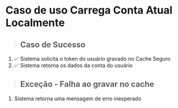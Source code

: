 # Caso de uso Carrega Conta Atual Localmente

> ## Caso de Sucesso
1. ✅ Sistema solicita o token do usuário gravado no Cache Seguro
2. ✅ Sistema retorna os dados da conta do usuário

> ## Exceção - Falha ao gravar no cache
1. Sistema retorna uma mensagem de erro inesperado